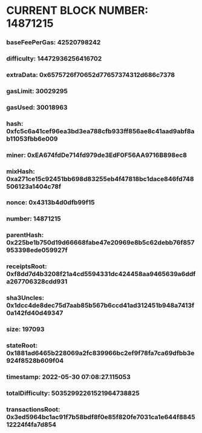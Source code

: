 # CURRENT BLOCK NUMBER: 14871215

### baseFeePerGas: 42520798242
### difficulty: 14472936256416702
### extraData: 0x6575726f70652d77657374312d686c7378
### gasLimit: 30029295
### gasUsed: 30018963
### hash: 0xfc5c6a41cef96ea3bd3ea788cfb933ff856ae8c41aad9abf8ab11053fbb6e009
### miner: 0xEA674fdDe714fd979de3EdF0F56AA9716B898ec8
### mixHash: 0xa271ce15c92451bb698d83255eb4f47818bc1dace846fd748506123a1404c78f
### nonce: 0x4313b4d0dfb99f15
### number: 14871215
### parentHash: 0x225be1b750d19d66668fabe47e20969e8b5c62debb76f857953398ede059927f
### receiptsRoot: 0xf8dd7d4b3208f21a4cd5594331dc424458aa9465639a6ddfa267706328cdd931
### sha3Uncles: 0x1dcc4de8dec75d7aab85b567b6ccd41ad312451b948a7413f0a142fd40d49347
### size: 197093
### stateRoot: 0x1881ad6465b228069a2fc839966bc2ef9f78fa7ca69dfbb3e924f8528b609f04
### timestamp: 2022-05-30 07:08:27.115053
### totalDifficulty: 50352992261521964738825
### transactionsRoot: 0x3ed5964bc1ac91f7b58bdf8f0e85f820fe7031ca1e644f884512224f4fa7d854
